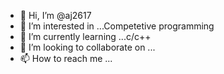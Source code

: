 - 👋 Hi, I’m @aj2617
- 👀 I’m interested in ...Competetive programming
- 🌱 I’m currently learning ...c/c++
- 💞️ I’m looking to collaborate on ...
- 📫 How to reach me ...

<!---
aj2617/aj2617 is a ✨ special ✨ repository because its `README.md` (this file) appears on your GitHub profile.
You can click the Preview link to take a look at your changes.
--->
